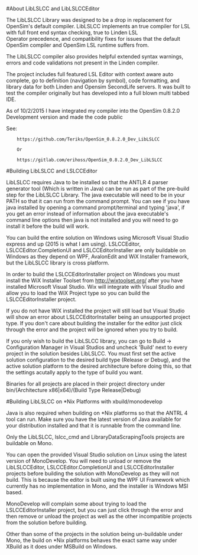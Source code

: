 #About LibLSLCC and LibLSLCCEditor 
 
 
The LibLSLCC Library was designed to be a drop in replacement for OpenSim's default compiler. 
LibLSLCC implements an true compiler for LSL with full front end syntax checking, true to Linden LSL  
Operator precedence, and compatibility fixes for issues that the default OpenSim compiler and OpenSim LSL runtime suffers from.  
  
The LibLSLCC compiler also provides helpful extended syntax warnings, errors and code validations not present in the Linden compiler.  
  
  
The project includes full featured LSL Editor with context aware auto complete, go to definition (navigation by symbol), code formatting, and library data 
for both Linden and Opensim SecondLife servers.  It was built to test the compiler originally but has developed into a full blown multi tabbed IDE. 
 
 
 
As of 10/2/2015 I have integrated my compiler into the OpenSim 0.8.2.0 Development version and 
made the code public 
 
 
See: 
 
        https://github.com/Teriks/OpenSim_0.8.2.0_Dev_LibLSLCC 
 
        Or 
         
        https://gitlab.com/erihoss/OpenSim_0.8.2.0_Dev_LibLSLCC 
         
 
         
 
#Building LibLSLCC and LSLCCEditor 
 
 
LibLSLCC requires Java to be installed so that the ANTLR 4 parser generator tool (Which is written in Java) can be run as
part of the pre-build step for the LibLSLCC Library.  The java executable will need to be in your PATH so that it can run from the
command prompt.  You can see if you have java installed by opening a command prompt/terminal and typing 'java', if you get an error
instead of information about the java executable's command line options then java is not installed and you will need to go
install it before the build will work.
 
You can build the entire solution on Windows using Microsoft Visual Studio express and up (2015 is what I am using).
LSLCCEditor, LSLCCEditor.CompletionUI and LSLCCEditorInstaller are only buildable on Windows as they depend on WPF, AvalonEdit
and WiX Installer framework,  but the LibLSLCC library is cross platform.
 
In order to build the LSLCCEditorInstaller project on Windows you must install the WiX Installer Toolset from http://wixtoolset.org/
after you have installed Microsoft Visual Studio.  Wix will integrate with Visual Studio and allow you to load the WiX Project
type so you can build the LSLCCEditorInstaller project.
 
If you do not have WiX installed the project will still load but Visual Studio will show an error about LSLCCEditorInstaller
being an unsupported project type.  If you don't care about building the installer for the editor just click through the error
and the project will be ignored when you try to build.
 
If you only wish to build the LibLSLCC library, you can go to Build -> Configuration Manager in Visual Studios and uncheck 'Build'
next to every project in the solution besides LibLSLCC.  You must first set the active solution configuration to the desired build
type (Release or Debug), and the active solution platform to the desired architecture before doing this, so that the settings acutally
apply to the type of build you want.
 
Binaries for all projects are placed in their project directory under bin/(Architecture x86|x64)/(Build Type Release|Debug)
 
 
 
#Building LibLSLCC on *Nix Platforms with xbuild/monodevelop 
 
 
Java is also required when building on *Nix platforms so that the ANTRL 4 tool can run.  Make sure you have the latest
version of Java available for your distribution installed and that it is runnable from the command line.
 
Only the LibLSLCC, lslcc_cmd and LibraryDataScrapingTools projects are buildable on Mono.
 
You can open the provided Visual Studio solution on Linux using the latest version of MonoDevelop.
You will need to unload or remove the LibLSLCCEditor, LSLCCEditor.CompletionUI and LSLCCEditorInstaller projects before building
the solution with MonoDevelop as they will not build.  This is because the editor is built using the WPF UI Framework which currently
has no implementation in Mono, and the installer is Windows MSI based.
 
MonoDevelop will complain some about trying to load the LSLCCEditorInstaller project, but you can just click through the error and then
remove or unload the project as well as the other incompatible projects from the solution before building.
 
Other than some of the projects in the solution being un-buildable under Mono, the build on *Nix platforms behaves the exact same way
under XBuild as it does under MSBuild on Windows.